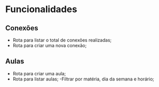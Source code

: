 # Funcionalidades

## Conexões
- Rota para listar o total de conexões realizadas;
- Rota para criar uma nova conexão;

## Aulas
- Rota para criar uma aula;
- Rota para listar aulas;
    -Filtrar por matéria, dia da semana e horário;



